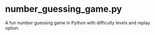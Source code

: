 # number_guessing_game.py
A fun number guessing game in Python with difficulty levels and replay option.
